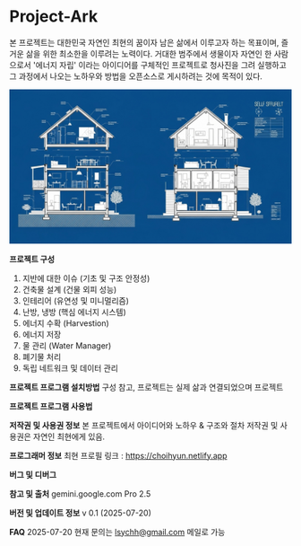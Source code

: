 # Project-Ark
본 프로젝트는 대한민국 자연인 최현의 꿈이자 남은 삶에서 이루고자 하는 목표이며,
즐거운 삶을 위한 최소한을 이루려는 노력이다.
거대한 범주에서 생물이자 자연인 한 사람으로서 '에너지 자립' 이라는 아이디어를 구체적인 프로젝트로 청사진을 그려 실행하고 그 과정에서 나오는 노하우와 방법을 오픈소스로 게시하려는 것에 목적이 있다.

![Ark](https://github.com/choicopy-epub/Project-Ark/blob/main/static/images/ark_1.jpg)


**프로젝트 구성**
1. 지반에 대한 이슈 (기초 및 구조 안정성)
2. 건축물 설계 (건물 외피 성능)
3. 인테리어 (유연성 및 미니멀리즘)
4. 난방, 냉방 (핵심 에너지 시스템)
5. 에너지 수확 (Harvestion)
6. 에너지 저장
7. 물 관리 (Water Manager)
8. 폐기물 처리
9. 독립 네트워크 및 데이터 관리

**프로젝트 프로그램 설치방법**
구성 참고, 프로젝트는 실제 삶과 연결되었으며
프로젝트


**프로젝트 프로그램 사용법**



**저작권 및 사용권 정보**
본 프로젝트에서 아이디어와 노하우 & 구조와 절차 저작권 및 사용권은
자연인 최현에게 있음.

**프로그래머 정보**
최현
프로필 링크 : https://choihyun.netlify.app

**버그 및 디버그**

**참고 및 출처**
gemini.google.com Pro 2.5

**버전 및 업데이트 정보**
v 0.1 (2025-07-20) 

**FAQ**
2025-07-20 현재 문의는 lsychh@gmail.com 메일로 가능
